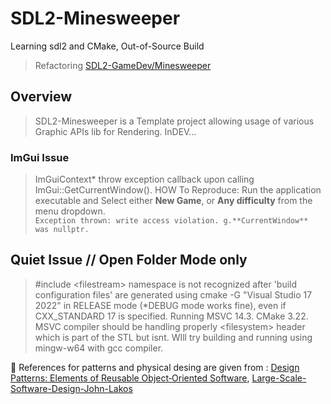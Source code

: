 # SDL2-Minesweeper
Learning sdl2 and CMake, Out-of-Source Build
> Refactoring [SDL2-GameDev/Minesweeper](https://github.com/guyllaumedemers/SDL2-GameDev/tree/master/SDL2-Minesweeper)

## Overview
> SDL2-Minesweeper is a Template project allowing usage of various Graphic APIs lib for Rendering. InDEV...

### ImGui Issue
> ImGuiContext* throw exception callback upon calling ImGui::GetCurrentWindow(). HOW To Reproduce: Run the application executable and Select either **New Game**, or **Any difficulty** from the menu dropdown.</br>
``Exception thrown: write access violation. g.**CurrentWindow** was nullptr.``

## Quiet Issue // Open Folder Mode only
> #include \<filestream> namespace is not recognized after 'build configuration files' are generated using cmake -G "Visual Studio 17 2022" in RELEASE mode (\*DEBUG mode works fine), even if CXX_STANDARD 17 is specified. Running MSVC 14.3. CMake 3.22. MSVC compiler should be handling properly \<filesystem> header which is part of the STL but isnt. WIll try building and running using mingw-w64 with gcc compiler.

💬 References for patterns and physical desing are given from : [Design Patterns: Elements of Reusable Object‑Oriented Software](https://www.amazon.ca/-/fr/Gamma-Erich-ebook/dp/B000SEIBB8), [Large-Scale-Software-Design-John-Lakos](https://www.amazon.ca/Large-Scale-Software-Design-John-Lakos/dp/0201633620)
